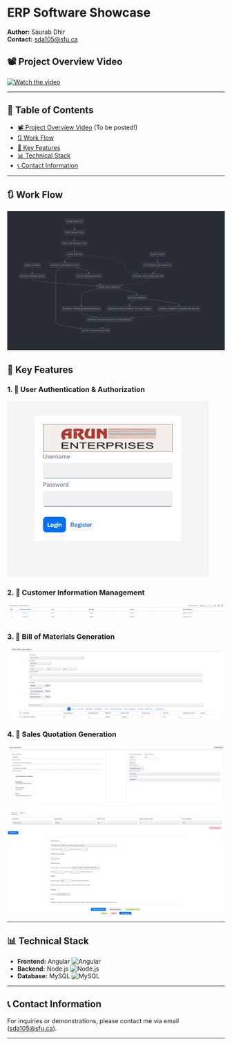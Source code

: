 # ERP Software Showcase

**Author:** Saurab Dhir  
**Contact:** [sda105@sfu.ca](mailto:sda105@sfu.ca)

## 📽️ Project Overview Video

[![Watch the video](https://img.youtube.com/vi/YOUR_VIDEO_ID/maxresdefault.jpg)](https://www.youtube.com/watch?v=YOUR_VIDEO_ID)

---

## 📖 Table of Contents

- [📽️ Project Overview Video](#-project-overview-video) (To be posted!)
- [🔃 Work Flow ](#-work-flow)
- [🔑 Key Features](#-key-features)
- [📊 Technical Stack](#technical-stack)
- [📞 Contact Information](#disclaimer)

---

## 🔃 Work Flow 
![Work Flow](images/Workflow_ERP.png)


## 🔑 Key Features

### 1. 🔐 User Authentication & Authorization
![Login Screen](images/login_screen.png)

### 2. 👥 Customer Information Management
![Customer Info](images/Customer_screen.png)

### 3. 📃 Bill of Materials Generation
![Sales Quotation](images/BOM_screen.png)

### 4. 💼 Sales Quotation Generation
![Sales Quotation](images/Sales_quotation_1.png)
![Sales Quotation](images/Sales_quotation_2.png)


---

## 📊 Technical Stack
- **Frontend:** Angular ![Angular](https://img.shields.io/badge/Frontend-Angular-red)
- **Backend:** Node.js ![Node.js](https://img.shields.io/badge/Node.js-Express-green)
- **Database:** MySQL ![MySQL](https://img.shields.io/badge/Database-MySQL-blue)

---

## 📞 Contact Information

For inquiries or demonstrations, please contact me via email (sda105@sfu.ca).

---

